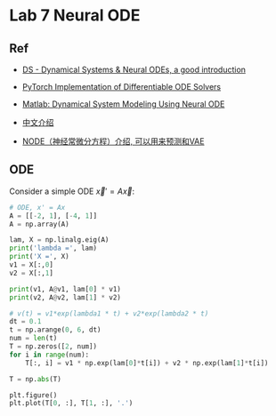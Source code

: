# Lab 7 Neural ODE

## Ref
- [DS - Dynamical Systems & Neural ODEs, a good introduction](https://uvadlc-notebooks.readthedocs.io/en/latest/tutorial_notebooks/DL2/Dynamical_systems/dynamical_systems_neural_odes.html)

- [PyTorch Implementation of Differentiable ODE Solvers](https://github.com/rtqichen/torchdiffeq/tree/master)

- [Matlab: Dynamical System Modeling Using Neural ODE](https://www.mathworks.com/help/deeplearning/ug/dynamical-system-modeling-using-neural-ode.html)

- [中文介绍](https://zhuanlan.zhihu.com/p/554790455)

- [NODE（神经常微分方程）介绍, 可以用来预测和VAE](https://juejin.cn/post/7151320014975401991)

## ODE
Consider a simple ODE $\vec{x}'=A\vec{x}$:

```python
# ODE, x' = Ax
A = [[-2, 1], [-4, 1]]
A = np.array(A)

lam, X = np.linalg.eig(A)
print('lambda =', lam)
print('X =', X)
v1 = X[:,0]
v2 = X[:,1]

print(v1, A@v1, lam[0] * v1)
print(v2, A@v2, lam[1] * v2)

# v(t) = v1*exp(lambda1 * t) + v2*exp(lambda2 * t)
dt = 0.1
t = np.arange(0, 6, dt)
num = len(t)
T = np.zeros([2, num])
for i in range(num):
    T[:, i] = v1 * np.exp(lam[0]*t[i]) + v2 * np.exp(lam[1]*t[i])

T = np.abs(T)

plt.figure()
plt.plot(T[0, :], T[1, :], '.')
```
